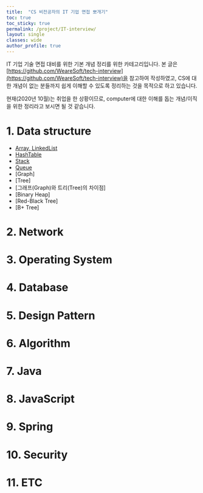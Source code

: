 ```yaml
---
title:  "CS 비전공자의 IT 기업 면접 뽀개기"
toc: true
toc_sticky: true
permalink: /project/IT-interview/
layout: single
classes: wide
author_profile: true
---
```


IT 기업 기술 면접 대비를 위한 기본 개념 정리를 위한 카테고리입니다. 본 글은 [https://github.com/WeareSoft/tech-interview](https://github.com/WeareSoft/tech-interview)을 참고하여 작성하였고, CS에 대한 개념이 없는 분들까지 쉽게 이해할 수 있도록 정리하는 것을 목적으로 하고 있습니다.

현재(2020년 10월)는 취업을 한 상황이므로, computer에 대한 이해를 돕는 개념/이직을 위한 정리라고 보시면 될 것 같습니다.

# 1. Data structure
- [Array, LinkedList](/project/IT-interview/DS/array-linkedList/)
- [HashTable](/project/IT-interview/DS/hashtable/)
- [Stack](/project/IT-interview/DS/stack/)
- [Queue](/project/IT-interview/DS/queue/)
- [Graph]
- [Tree]
- [그래프(Graph)와 트리(Tree)의 차이점]
- [Binary Heap]
- [Red-Black Tree]
- [B+ Tree]

# 2. Network

# 3. Operating System

# 4. Database

# 5. Design Pattern

# 6. Algorithm

# 7. Java
# 8. JavaScript
# 9. Spring
# 10. Security
# 11. ETC